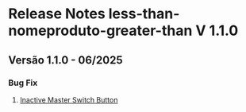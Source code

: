 # Release Notes less-than-nomeproduto-greater-than V 1.1.0

## **Versão 1.1.0 - 06/2025**


### **Bug Fix**

1. [Inactive Master Switch Button](Inactive-Master-Switch-Button.md)
